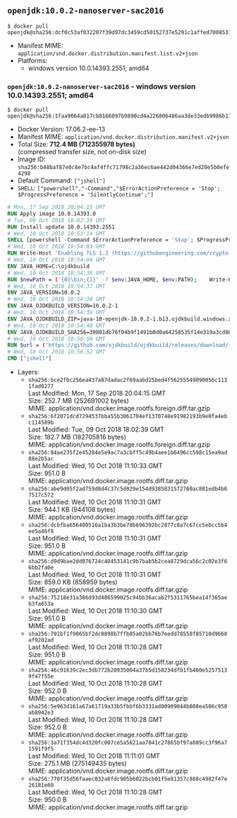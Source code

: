 ## `openjdk:10.0.2-nanoserver-sac2016`

```console
$ docker pull openjdk@sha256:dcf0c53af032207f39d97dc3459cd50152737e5291c1affed700853184968853
```

-	Manifest MIME: `application/vnd.docker.distribution.manifest.list.v2+json`
-	Platforms:
	-	windows version 10.0.14393.2551; amd64

### `openjdk:10.0.2-nanoserver-sac2016` - windows version 10.0.14393.2551; amd64

```console
$ docker pull openjdk@sha256:1faa9664a817cb8166097b9890cd4a226806486aa3de33edb9986b11dbde2d73
```

-	Docker Version: 17.06.2-ee-13
-	Manifest MIME: `application/vnd.docker.distribution.manifest.v2+json`
-	Total Size: **712.4 MB (712355978 bytes)**  
	(compressed transfer size, not on-disk size)
-	Image ID: `sha256:b48baf87e0c8e7bc4af4ffc71798c2a36ec6ae442d04366e7ed20e5b0efe4298`
-	Default Command: `["jshell"]`
-	`SHELL`: `["powershell","-Command","$ErrorActionPreference = 'Stop'; $ProgressPreference = 'SilentlyContinue';"]`

```dockerfile
# Mon, 17 Sep 2018 20:04:15 GMT
RUN Apply image 10.0.14393.0
# Tue, 09 Oct 2018 18:02:39 GMT
RUN Install update 10.0.14393.2551
# Wed, 10 Oct 2018 10:53:14 GMT
SHELL [powershell -Command $ErrorActionPreference = 'Stop'; $ProgressPreference = 'SilentlyContinue';]
# Wed, 10 Oct 2018 10:54:03 GMT
RUN Write-Host 'Enabling TLS 1.2 (https://githubengineering.com/crypto-removal-notice/) ...'; 	$tls12RegBase = 'HKLM:\\SYSTEM\CurrentControlSet\Control\SecurityProviders\SCHANNEL\Protocols\TLS 1.2'; 	if (Test-Path $tls12RegBase) { throw ('"{0}" already exists!' -f $tls12RegBase) }; 	New-Item -Path ('{0}/Client' -f $tls12RegBase) -Force; 	New-Item -Path ('{0}/Server' -f $tls12RegBase) -Force; 	New-ItemProperty -Path ('{0}/Client' -f $tls12RegBase) -Name 'DisabledByDefault' -PropertyType DWORD -Value 0 -Force; 	New-ItemProperty -Path ('{0}/Client' -f $tls12RegBase) -Name 'Enabled' -PropertyType DWORD -Value 1 -Force; 	New-ItemProperty -Path ('{0}/Server' -f $tls12RegBase) -Name 'DisabledByDefault' -PropertyType DWORD -Value 0 -Force; 	New-ItemProperty -Path ('{0}/Server' -f $tls12RegBase) -Name 'Enabled' -PropertyType DWORD -Value 1 -Force
# Wed, 10 Oct 2018 10:54:04 GMT
ENV JAVA_HOME=C:\ojdkbuild
# Wed, 10 Oct 2018 10:54:36 GMT
RUN $newPath = ('{0}\bin;{1}' -f $env:JAVA_HOME, $env:PATH); 	Write-Host ('Updating PATH: {0}' -f $newPath); 	setx /M PATH $newPath;
# Wed, 10 Oct 2018 10:54:37 GMT
ENV JAVA_VERSION=10.0.2
# Wed, 10 Oct 2018 10:54:38 GMT
ENV JAVA_OJDKBUILD_VERSION=10.0.2-1
# Wed, 10 Oct 2018 10:54:39 GMT
ENV JAVA_OJDKBUILD_ZIP=java-10-openjdk-10.0.2-1.b13.ojdkbuild.windows.x86_64.zip
# Wed, 10 Oct 2018 10:54:40 GMT
ENV JAVA_OJDKBUILD_SHA256=39801db76f04b9f1491b0d0a64258535f14e319a3cd08d3e161b18a6af7a842d
# Wed, 10 Oct 2018 10:56:50 GMT
RUN $url = ('https://github.com/ojdkbuild/ojdkbuild/releases/download/{0}/{1}' -f $env:JAVA_OJDKBUILD_VERSION, $env:JAVA_OJDKBUILD_ZIP); 	Write-Host ('Downloading {0} ...' -f $url); 	Invoke-WebRequest -Uri $url -OutFile 'ojdkbuild.zip'; 	Write-Host ('Verifying sha256 ({0}) ...' -f $env:JAVA_OJDKBUILD_SHA256); 	if ((Get-FileHash ojdkbuild.zip -Algorithm sha256).Hash -ne $env:JAVA_OJDKBUILD_SHA256) { 		Write-Host 'FAILED!'; 		exit 1; 	}; 		Write-Host 'Expanding ...'; 	Expand-Archive ojdkbuild.zip -DestinationPath C:\; 		Write-Host 'Renaming ...'; 	Move-Item 		-Path ('C:\{0}' -f ($env:JAVA_OJDKBUILD_ZIP -Replace '.zip$', '')) 		-Destination $env:JAVA_HOME 	; 		Write-Host 'Verifying install ...'; 	Write-Host '  java --version'; java --version; 	Write-Host '  javac --version'; javac --version; 		Write-Host 'Removing ...'; 	Remove-Item ojdkbuild.zip -Force; 		Write-Host 'Complete.';
# Wed, 10 Oct 2018 10:56:52 GMT
CMD ["jshell"]
```

-	Layers:
	-	`sha256:bce2fbc256ea437a87dadac2f69aabd25bed4f56255549090056c1131fad0277`  
		Last Modified: Mon, 17 Sep 2018 20:04:15 GMT  
		Size: 252.7 MB (252691002 bytes)  
		MIME: application/vnd.docker.image.rootfs.foreign.diff.tar.gzip
	-	`sha256:6f2071dcd7294537bba55b3061704ef1370748e91982193b9e0fa4ebc114589b`  
		Last Modified: Tue, 09 Oct 2018 18:02:39 GMT  
		Size: 182.7 MB (182705816 bytes)  
		MIME: application/vnd.docker.image.rootfs.foreign.diff.tar.gzip
	-	`sha256:84ae235f2e45284e5e9ac7a3cbff5c49b4aee1b6496cc598c15ea9ad88e2b5ac`  
		Last Modified: Wed, 10 Oct 2018 11:10:33 GMT  
		Size: 951.0 B  
		MIME: application/vnd.docker.image.rootfs.diff.tar.gzip
	-	`sha256:abe9d05f2ad759d8d4c37c5d029e154d9385831572760ac881edb4b67517c572`  
		Last Modified: Wed, 10 Oct 2018 11:10:31 GMT  
		Size: 944.1 KB (944108 bytes)  
		MIME: application/vnd.docker.image.rootfs.diff.tar.gzip
	-	`sha256:dcbfba656400516a1ba3b3be78b696392bc2877c8a7c67cc5ebcc5b4ee5a46f8`  
		Last Modified: Wed, 10 Oct 2018 11:10:31 GMT  
		Size: 951.0 B  
		MIME: application/vnd.docker.image.rootfs.diff.tar.gzip
	-	`sha256:d9d9bae2dd076724c40453141c9b7bab5b2cea8729dca56c2c02e3f66bb2fa0e`  
		Last Modified: Wed, 10 Oct 2018 11:10:31 GMT  
		Size: 859.0 KB (858959 bytes)  
		MIME: application/vnd.docker.image.rootfs.diff.tar.gzip
	-	`sha256:75218e31a386d93d486599025c94bb36acab2f5311765bea14f365aeb3fa653a`  
		Last Modified: Wed, 10 Oct 2018 11:10:30 GMT  
		Size: 951.0 B  
		MIME: application/vnd.docker.image.rootfs.diff.tar.gzip
	-	`sha256:791bf1f9065bf2dc0898b7ffb05a02bb76b7eedd78558f85710d9668af9202ad`  
		Last Modified: Wed, 10 Oct 2018 11:10:28 GMT  
		Size: 951.0 B  
		MIME: application/vnd.docker.image.rootfs.diff.tar.gzip
	-	`sha256:46c91639c2ec3db772b20935004a37b5d158234dfb1fb460e52575139f47f55e`  
		Last Modified: Wed, 10 Oct 2018 11:10:28 GMT  
		Size: 952.0 B  
		MIME: application/vnd.docker.image.rootfs.diff.tar.gzip
	-	`sha256:5e963d161a67a61719a33b5fbbf6b3331ad00909044b808ea506c950ab8942e3`  
		Last Modified: Wed, 10 Oct 2018 11:10:28 GMT  
		Size: 952.0 B  
		MIME: application/vnd.docker.image.rootfs.diff.tar.gzip
	-	`sha256:3a71f354dc4d320fc007ce5a5621aa7041c27865bf97a889cc3f96a71591f9f5`  
		Last Modified: Wed, 10 Oct 2018 11:11:01 GMT  
		Size: 275.1 MB (275149435 bytes)  
		MIME: application/vnd.docker.image.rootfs.diff.tar.gzip
	-	`sha256:770f35d56faaec032a8fdc905b6022bcb01f5e81357c888c4982f47e26181e60`  
		Last Modified: Wed, 10 Oct 2018 11:10:28 GMT  
		Size: 950.0 B  
		MIME: application/vnd.docker.image.rootfs.diff.tar.gzip
